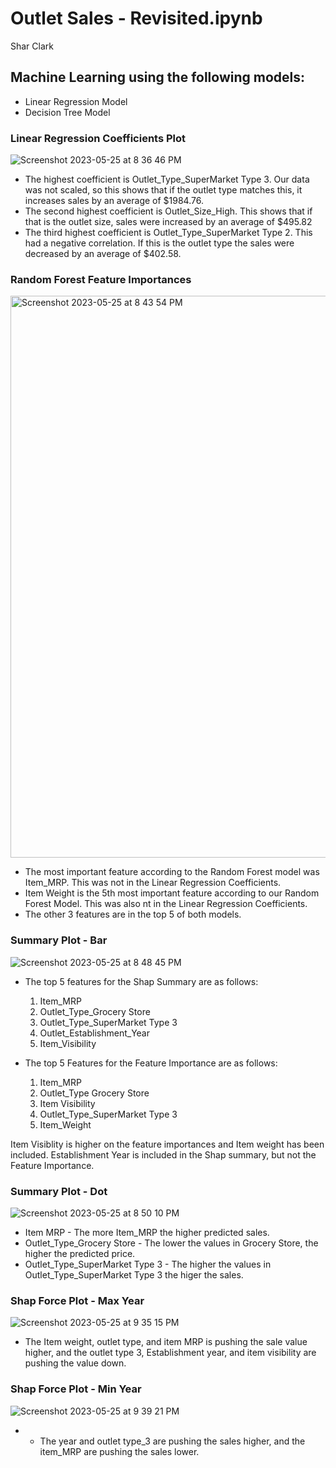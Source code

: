 # Outlet Sales - Revisited.ipynb

Shar Clark

## Machine Learning using the following models:
   - Linear Regression Model
   - Decision Tree Model

### Linear Regression Coefficients Plot

![Screenshot 2023-05-25 at 8 36 46 PM](https://github.com/sharclark/Project-1-Revisited.ipynb/assets/123594410/155911f9-7a13-4e33-8f30-b6ea042e5b45)

- The highest coefficient is Outlet_Type_SuperMarket Type 3. Our data was not scaled, so this shows that if the outlet type matches this, it increases sales by an average of $1984.76. 
- The second highest coefficient is Outlet_Size_High. This shows that if that is the outlet size, sales were increased by an average of $495.82
- The third highest coefficient is Outlet_Type_SuperMarket Type 2. This had a negative correlation. If this is the outlet type the sales were decreased by an average of $402.58. 

### Random Forest Feature Importances
<img width="899" alt="Screenshot 2023-05-25 at 8 43 54 PM" src="https://github.com/sharclark/Project-1-Revisited.ipynb/assets/123594410/a7409605-dfc6-490e-b3b1-fa06c4ce26b7">

- The most important feature according to the Random Forest model was Item_MRP. This was not in the Linear Regression Coefficients. 
- Item Weight is the 5th most important feature according to our Random Forest Model. This was also nt in the Linear Regression Coefficients. 
- The other 3 features are in the top 5 of both models. 

### Summary Plot - Bar 
![Screenshot 2023-05-25 at 8 48 45 PM](https://github.com/sharclark/Project-1-Revisited.ipynb/assets/123594410/2ff83365-b386-486a-b82e-368a2c61517d)

- The top 5 features for the Shap Summary are as follows:
    1. Item_MRP
    2. Outlet_Type_Grocery Store
    3. Outlet_Type_SuperMarket Type 3
    4. Outlet_Establishment_Year
    5. Item_Visibility
    
- The top 5 Features for the Feature Importance are as follows:
    1. Item_MRP
    2. Outlet_Type Grocery Store
    3. Item Visibility
    4. Outlet_Type_SuperMarket Type 3
    5. Item_Weight

Item Visiblity is higher on the feature importances and Item weight has been included. Establishment Year is included in the Shap summary, but not the Feature Importance.

### Summary Plot - Dot
![Screenshot 2023-05-25 at 8 50 10 PM](https://github.com/sharclark/Project-1-Revisited.ipynb/assets/123594410/47c30eeb-3ff8-4db8-9f52-ff98cd7ec66e)
- Item MRP - The more Item_MRP the higher predicted sales.
-  Outlet_Type_Grocery Store - The lower the values in Grocery Store, the higher the predicted price.
-  Outlet_Type_SuperMarket Type 3 - The higher the values in Outlet_Type_SuperMarket Type 3 the higer the sales.

### Shap Force Plot - Max Year
![Screenshot 2023-05-25 at 9 35 15 PM](https://github.com/sharclark/Project-1-Revisited.ipynb/assets/123594410/4d83b5b6-174e-48d1-84c5-b59e1d5501c6)
 - The Item weight, outlet type, and item MRP is pushing the sale value higher, and the outlet type 3, Establishment year, and item visibility are pushing the value down. 
 
### Shap Force Plot - Min Year
![Screenshot 2023-05-25 at 9 39 21 PM](https://github.com/sharclark/Project-1-Revisited.ipynb/assets/123594410/f8095eee-73d9-449c-953c-c0fb3c1311b6)
- - The year and outlet type_3 are pushing the sales higher, and the item_MRP are pushing the sales lower.

